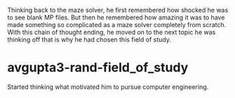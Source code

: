 Thinking back to the maze solver, he first remembered how shocked he was to see blank MP files. But then he remembered how amazing it was to have made something so complicated as a maze solver completely from scratch. With this chain of thought ending, he moved on to the next topic he was thinking off that is why he had chosen this field of study.

# avgupta3-rand-field_of_study
Started thinking what motivated him to pursue computer engineering.
